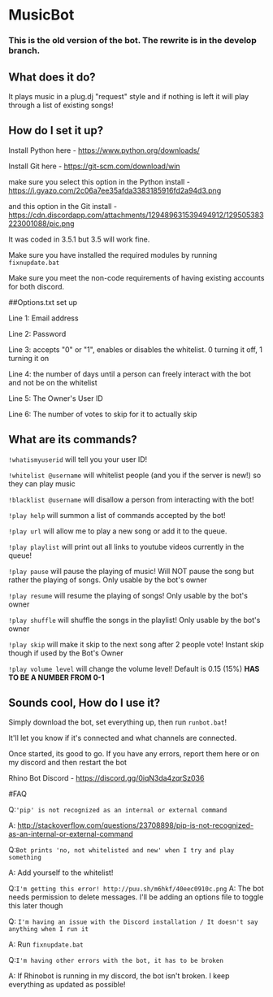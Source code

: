# MusicBot

### This is the old version of the bot.  The rewrite is in the develop branch.

## What does it do?

It plays music in a plug.dj "request" style and if nothing is left it will play through a list of existing songs!

## How do I set it up?

Install Python here - https://www.python.org/downloads/

Install Git here - https://git-scm.com/download/win

make sure you select this option in the Python install - https://i.gyazo.com/2c06a7ee35afda3383185916fd2a94d3.png

and this option in the Git install - https://cdn.discordapp.com/attachments/129489631539494912/129505383223001088/pic.png

It was coded in 3.5.1 but 3.5 will work fine.


Make sure you have installed the required modules by running `fixnupdate.bat`

Make sure you meet the non-code requirements of having existing accounts for
both discord.

##Options.txt set up

Line 1: Email address

Line 2: Password

Line 3: accepts "0" or "1", enables or disables the whitelist. 0 turning it off, 1 turning it on

Line 4: the number of days until a person can freely interact with the bot and not be on the whitelist

Line 5: The Owner's User ID

Line 6: The number of votes to skip for it to actually skip


## What are its commands?

`!whatismyuserid` will tell you your user ID!

`!whitelist @username` will whitelist people (and you if the server is new!) so they can play music

`!blacklist @username` will disallow a person from interacting with the bot!

`!play help` will summon a list of commands accepted by the bot!

`!play url` will allow me to play a new song or add it to the queue.

`!play playlist` will print out all links to youtube videos currently in the queue!

`!play pause` will pause the playing of music! Will NOT pause the song but rather the playing of songs. Only usable by the bot's owner

`!play resume` will resume the playing of songs! Only usable by the bot's owner

`!play shuffle` will shuffle the songs in the playlist! Only usable by the bot's owner

`!play skip` will make it skip to the next song after 2 people vote! Instant skip though if used by the Bot's Owner

`!play volume level` will change the volume level! Default is 0.15 (15%) **HAS TO BE A NUMBER FROM 0-1**

## Sounds cool, How do I use it?
Simply download the bot, set everything up, then run `runbot.bat`!

It'll let you know if it's connected and what channels are connected.

Once started, its good to go. If you have any errors, report them here or on my discord and then restart the bot

Rhino Bot Discord - https://discord.gg/0iqN3da4zqrSz036

#FAQ

Q:`'pip' is not recognized as an internal or external command`

A: http://stackoverflow.com/questions/23708898/pip-is-not-recognized-as-an-internal-or-external-command

Q:`Bot prints 'no, not whitelisted and new' when I try and play something`

A: Add yourself to the whitelist!

Q:`I'm getting this error! http://puu.sh/m6hkf/40eec0910c.png`
A: The bot needs permission to delete messages. I'll be adding an options file to toggle this later though

Q: `I'm having an issue with the Discord installation / It doesn't say anything when I run it`

A: Run `fixnupdate.bat`

Q:`I'm having other errors with the bot, it has to be broken`

A: If Rhinobot is running in my discord, the bot isn't broken. I keep everything as updated as possible! 

